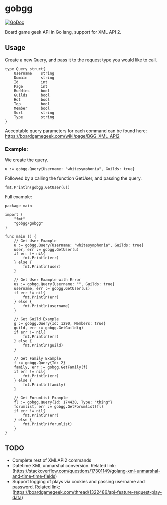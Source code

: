 # gobgg 

[![GoDoc](https://godoc.org/github.com/kckaiwei/gobgg/gobgg?status.svg)](https://godoc.org/github.com/kckaiwei/gobgg/gobgg)

Board game geek API in Go lang, support for XML API 2.

## Usage

Create a new Query, and pass it to the request type you would like to call.
```
type Query struct{
	Username    string
	Domain      string
	Id          int
	Page        int
	Buddies     bool
	Guilds      bool
	Hot         bool
	Top         bool
	Member      bool
	Sort        string
	Type        string
}
```

Acceptable query parameters for each command can be found here:
https://boardgamegeek.com/wiki/page/BGG_XML_API2

### Example:

We create the query.

`u := gobgg.Query{Username: "whitesymphonia", Guilds: true}`

Followed by a calling the function GetUser, and passing the query.

`fmt.Println(gobgg.GetUser(u))`

Full example:

```golang
package main

import (
	"fmt"
	"gobgg/gobgg"
)

func main () {
	// Get User Example
	u := gobgg.Query{Username: "whitesymphonia", Guilds: true}
	user, err := gobgg.GetUser(u)
	if err != nil{
		fmt.Println(err)
	} else {
		fmt.Println(user)
	}

	// Get User Example with Error
	us := gobgg.Query{Username: "", Guilds: true}
	username, err := gobgg.GetUser(us)
	if err != nil{
		fmt.Println(err)
	} else {
		fmt.Println(username)
	}

	// Get Guild Example
	g := gobgg.Query{Id: 1290, Members: true}
	guild, err := gobgg.GetGuild(g)
	if err != nil{
		fmt.Println(err)
	} else {
		fmt.Println(guild)
	}

	// Get Family Example
	f := gobgg.Query{Id: 2}
	family, err := gobgg.GetFamily(f)
	if err != nil{
		fmt.Println(err)
	} else {
		fmt.Println(family)
	}

	// Get ForumList Example
	fl := gobgg.Query{Id: 174430, Type: "thing"}
	forumlist, err := gobgg.GetForumlist(fl)
	if err != nil{
		fmt.Println(err)
	} else {
		fmt.Println(forumlist)
	}
}

```

## TODO

- Complete rest of XMLAPI2 commands
- Datetime XML unmarshal conversion. Related link: (https://stackoverflow.com/questions/17301149/golang-xml-unmarshal-and-time-time-fields)
- Support logging of plays via cookies and passing username and password. Related link: (https://boardgamegeek.com/thread/1322486/api-feature-request-play-data)
